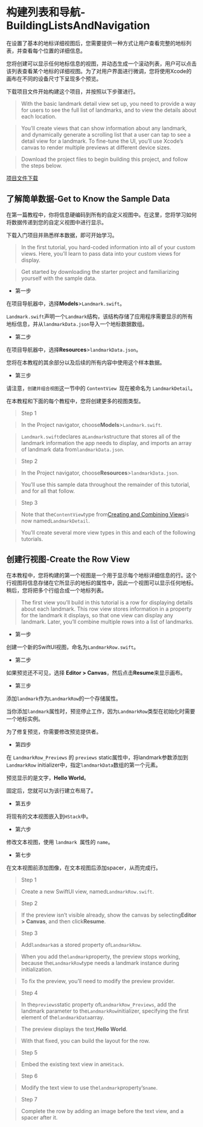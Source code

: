 # 构建列表和导航-BuildingListsAndNavigation

在设置了基本的地标详细视图后，您需要提供一种方式让用户查看完整的地标列表，并查看每个位置的详细信息。

您将创建可以显示任何地标信息的视图，并动态生成一个滚动列表，用户可以点击该列表查看某个地标的详细视图。为了对用户界面进行微调，您将使用Xcode的画布在不同的设备尺寸下呈现多个预览。

下载项目文件开始构建这个项目，并按照以下步骤进行。

> With the basic landmark detail view set up, you need to provide a way for users to see the full list of landmarks, and to view the details about each location.

> You’ll create views that can show information about any landmark, and dynamically generate a scrolling list that a user can tap to see a detail view for a landmark. To fine-tune the UI, you’ll use Xcode’s canvas to render multiple previews at different device sizes.

> Download the project files to begin building this project, and follow the steps below.

[项目文件下载](https://docs-assets.developer.apple.com/published/f021500afcdf6c3930549f1ffeb65e7e/120/BuildingListsAndNavigation.zip)



## 了解简单数据-Get to Know the Sample Data

在第一篇教程中，你将信息硬编码到所有的自定义视图中。在这里，您将学习如何将数据传递到您的自定义视图中进行显示。

下载入门项目并熟悉样本数据，即可开始学习。

> In the first tutorial, you hard-coded information into all of your custom views. Here, you’ll learn to pass data into your custom views for display.

> Get started by downloading the starter project and familiarizing yourself with the sample data.


- 第一步

在项目导航器中，选择**Models**>`Landmark.swift`。

`Landmark.swift`声明一个`Landmark`结构，该结构存储了应用程序需要显示的所有地标信息，并从`landmarkData.json`导入一个地标数据数组。

- 第二步

在项目导航器中，选择**Resources**>`landmarkData.json`。

您将在本教程的其余部分以及后续的所有内容中使用这个样本数据。

- 第三步

请注意，`创建并组合视图`这一节中的 `ContentView `现在被命名为 `LandmarkDetail`。

在本教程和下面的每个教程中，您将创建更多的视图类型。


> Step 1

> In the Project navigator, choose**Models**>`Landmark.swift`.

> `Landmark.swift`declares a`Landmark`structure that stores all of the landmark information the app needs to display, and imports an array of landmark data from`landmarkData.json`.

> Step 2

> In the Project navigator, choose**Resources**>`landmarkData.json`.

> You’ll use this sample data throughout the remainder of this tutorial, and for all that follow.

> Step 3

> Note that the`ContentView`type from[Creating and Combining Views](doc://com.apple.documentation/tutorials/swiftui/creating-and-combining-views)is now named`LandmarkDetail`.

> You’ll create several more view types in this and each of the following tutorials.

## 创建行视图-Create the Row View
在本教程中，您将构建的第一个视图是一个用于显示每个地标详细信息的行。这个行视图将信息存储在它所显示的地标的属性中，因此一个视图可以显示任何地标。稍后，您将把多个行组合成一个地标列表。

> The first view you’ll build in this tutorial is a row for displaying details about each landmark. This row view stores information in a property for the landmark it displays, so that one view can display any landmark. Later, you’ll combine multiple rows into a list of landmarks.


- 第一步

创建一个新的SwiftUI视图，命名为`LandmarkRow.swift`。

- 第二步

如果预览还不可见，选择 **Editor > Canvas**，然后点击**Resume**来显示画布。

- 第三步

添加`landmark`作为`LandmarkRow`的一个存储属性。

当你添加`landmark`属性时，预览停止工作，因为`LandmarkRow`类型在初始化时需要一个地标实例。

为了修复预览，你需要修改预览提供者。

- 第四步

在 `LandmarkRow_Previews` 的 `previews` static属性中，将landmark参数添加到 `LandmarkRow` initializer中，指定`landmarkData`数组的第一个元素。

预览显示的是文字，**Hello World**。

固定后，您就可以为该行建立布局了。

- 第五步

将现有的文本视图嵌入到`HStack`中。

- 第六步

修改文本视图，使用 `landmark `属性的 `name`。

- 第七步

在文本视图前添加图像，在文本视图后添加spacer，从而完成行。

> Step 1

> Create a new SwiftUI view, named`LandmarkRow.swift`.

> Step 2

> If the preview isn’t visible already, show the canvas by selecting**Editor > Canvas**, and then click**Resume**.

> Step 3

> Add`landmark`as a stored property of`LandmarkRow`.

> When you add the`landmark`property, the preview stops working, because the`LandmarkRow`type needs a landmark instance during initialization.

> To fix the preview, you’ll need to modify the preview provider.

> Step 4

> In the`previews`static property of`LandmarkRow_Previews`, add the landmark parameter to the`LandmarkRow`initializer, specifying the first element of the`landmarkData`array.

> The preview displays the text,**Hello World**.

> With that fixed, you can build the layout for the row.

> Step 5

> Embed the existing text view in an`HStack`.

> Step 6

> Modify the text view to use the`landmark`property’s`name`.

> Step 7

> Complete the row by adding an image before the text view, and a spacer after it.